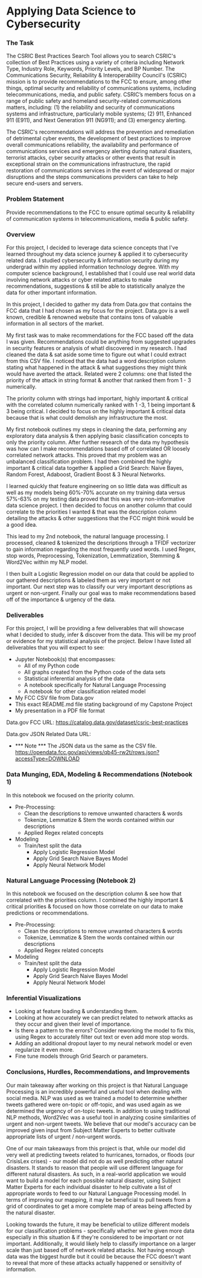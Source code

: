 # Applying Data Science to Cybersecurity

### The Task
The CSRIC Best Practices Search Tool allows you to search CSRIC's collection of Best Practices using a variety of criteria including Network Type, Industry Role, Keywords, Priority Levels, and BP Number. The Communications Security, Reliability & Interoperability Council's (CSRIC) mission is to provide recommendations to the FCC to ensure, among other things, optimal security and reliability of communications systems, including telecommunications, media, and public safety. CSRIC’s members focus on a range of public safety and homeland security-related communications matters, including: (1) the reliability and security of communications systems and infrastructure, particularly mobile systems; (2) 911, Enhanced 911 (E911), and Next Generation 911 (NG911); and (3) emergency alerting.

The CSRIC's recommendations will address the prevention and remediation of detrimental cyber events, the development of best practices to improve overall communications reliability, the availability and performance of communications services and emergency alerting during natural disasters, terrorist attacks, cyber security attacks or other events that result in exceptional strain on the communications infrastructure, the rapid restoration of communications services in the event of widespread or major disruptions and the steps communications providers can take to help secure end-users and servers.

### Problem Statement
Provide recommendations to the FCC to ensure optimal security & reliability of communication systems in telecommunications, media & public safety.

### Overview
For this project, I decided to leverage data science concepts that I've learned throughout my data science journey & applied it to cybersecurity related data. I studied cybersecurity & information security during my undergrad within my applied information technology degree. With my computer science background, I established that I could use real world data involving network attacks or cyber related attacks to make recommendations, suggestions & still be able to statistically analyze the data for other important information.

In this project, I decided to gather my data from Data.gov that contains the FCC data that I had chosen as my focus for the project. Data.gov is a well known, credible & renowned website that contains tons of valuable information in all sectors of the market.

My first task was to make recommendations for the FCC based off the data I was given. Recommendations could be anything from suggested upgrades in security features or analysis of whatI discovered in my research. I had cleaned the data & sat aside some time to figure out what I could extract from this CSV file. I noticed that the data had a word description column stating what happened in the attack & what suggestions they might think would have averted the attack. Related were 2 columns: one that listed the priority of the attack in string format & another that ranked them from 1 - 3 numerically.

The priority column with strings had important, highly important & critical with the correlated column numerically ranked with 1 -3, 1 being important & 3 being critical. I decided to focus on the highly important & critical data because that is what could demolish any infrastructure the most.

My first notebook outlines my steps in cleaning the data, performing any exploratory data analysis & then applying basic classification concepts to only the priority column. After further research of the data my hypothesis was how can I make recommendations based off of correlated OR loosely correlated network attacks. This proved that my problem was an unbalanced classification problem. I had then combined the highly important & critical data together & applied a Grid Search: Naive Bayes, Random Forest, Adaboost, Gradient Boost & 3 Neural Networks.

I learned quickly that feature engineering on so little data was difficult as well as my models being 60%-70% accurate on my training data versus 57%-63% on my testing data proved that this was very non-informative data science project. I then decided to focus on another column that could correlate to the priorities I wanted & that was the description column detailing the attacks & other suggestions that the FCC might think would be a good idea.

This lead to my 2nd notebook, the natural language processing. I processed, cleaned & tokenized the descriptions through a TFIDF vectorizer to gain information regarding the most frequently used words. I used Regex, stop words, Preprocessing, Tokenization, Lemmatization, Stemming & Word2Vec within my NLP model.

I then built a Logistic Regression model on our data that could be applied to our gathered descriptions & labeled them as very important or not important. Our next step was to classify our very important descriptions as urgent or non-urgent. Finally our goal was to make recommendations based off of the importance & urgency of the data.

### Deliverables
For this project, I will be providing a few deliverables that will showcase what I decided to study, infer & discover from the data. This will be my proof or evidence for my statistical analysis of the project. Below I have listed all deliverables that you will expect to see:

- Jupyter Notebook(s) that encompasses:
  - All of my Python code
  - All graphs created from the Python code of the data sets
  - Statistical inferential analysis of the data
  - A notebook specifically for Natural Language Processing
  - A notebook for other classification related model
- My FCC CSV file from Data.gov
- This exact README.md file stating background of my Capstone Project
- My presentation in a PDF file format

Data.gov FCC URL:
https://catalog.data.gov/dataset/csric-best-practices

Data.gov JSON Related Data URL:
 - *** Note *** The JSON data us the same as the CSV file.
https://opendata.fcc.gov/api/views/qb45-rw2t/rows.json?accessType=DOWNLOAD

### Data Munging, EDA, Modeling & Recommendations (Notebook 1)
In this notebook we focused on the priority column.

- Pre-Processing:
  - Clean the descriptions to remove unwanted characters & words
  - Tokenize, Lemmatize & Stem the words contained within our descriptions
  - Applied Regex related concepts
- Modeling
  - Train/test split the data
    - Apply Logistic Regression Model
    - Apply Grid Search Naive Bayes Model
    - Apply Neural Network Model


### Natural Language Processing (Notebook 2)
In this notebook we focused on the description column & see how that correlated with the priorities column. I combined the highly important & critical priorities & focused on how those correlate on our data to make predictions or recommendations.

- Pre-Processing:
  - Clean the descriptions to remove unwanted characters & words
  - Tokenize, Lemmatize & Stem the words contained within our descriptions
  - Applied Regex related concepts
- Modeling
  - Train/test split the data
    - Apply Logistic Regression Model
    - Apply Grid Search Naive Bayes Model
    - Apply Neural Network Model

### Inferential Visualizations
  - Looking at feature loading & understanding them.  
  - Looking at how accurately we can predict related to network attacks as they occur and given their level of importance.
  - Is there a pattern to the errors? Consider reworking the model to fix this, using Regex to accurately filter out text or even add more stop words.
  - Adding an additional dropout layer to my neural network model or even regularize it even more.
  - Fine tune models through Grid Search or parameters.

### Conclusions, Hurdles, Recommendations, and Improvements
Our main takeaway after working on this project is that Natural Language Processing is an incredibly powerful and useful tool when dealing with social media. NLP was used as we trained a model to determine whether tweets gathered were on-topic or off-topic, and was used again as we determined the urgency of on-topic tweets. In addition to using traditional NLP methods, Word2Vec was a useful tool in analyzing cosine similarities of urgent and non-urgent tweets. We believe that our model's accuracy can be improved given input from Subject Matter Experts to better cultivate appropriate lists of urgent / non-urgent words.

One of our main takeaways from this project is that, while our model did very well at predicting tweets related to hurricanes, tornados, or floods (our CrisisLex crises) - our model did not do as well predicting other natural disasters. It stands to reason that people will use different language for different natural disasters. As such, in a real-world application we would want to build a model for each possible natural disaster, using Subject Matter Experts for each individual disaster to help cultivate a list of appropriate words to feed to our Natural Language Processing model. In terms of improving our mapping, it may be beneficial to pull tweets from a grid of coordinates to get a more complete map of areas being affected by the natural disaster.

Looking towards the future, it may be beneficial to utilize different models for our classification problems - specifically whether we're given more data especially in this situation & if they're considered to be important or not important. Additionally, it would likely help to classify importance on a larger scale than just based off of network related attacks. Not having enough data was the biggest hurdle but it could be because the FCC doesn't want to reveal that more of these attacks actually happened or sensitivity of information.
